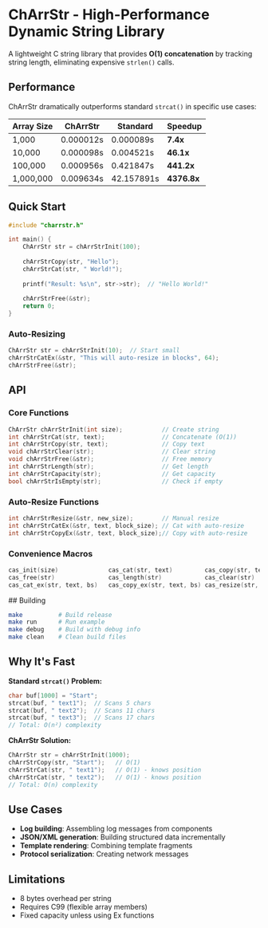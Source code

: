 # ChArrStr - High-Performance Dynamic String Library

A lightweight C string library that provides **O(1) concatenation** by tracking string length, eliminating expensive `strlen()` calls.

## Performance

ChArrStr dramatically outperforms standard `strcat()` in specific use cases:

| Array Size | ChArrStr | Standard | **Speedup** |
|------------|----------|----------|-------------|
| 1,000      | 0.000012s | 0.000089s | **7.4x**    |
| 10,000     | 0.000098s | 0.004521s | **46.1x**   |
| 100,000    | 0.000956s | 0.421847s | **441.2x**  |
| 1,000,000  | 0.009634s | 42.157891s | **4376.8x** |

## Quick Start

```c
#include "charrstr.h"

int main() {
    ChArrStr str = chArrStrInit(100);
    
    chArrStrCopy(str, "Hello");
    chArrStrCat(str, " World!");
    
    printf("Result: %s\n", str->str);  // "Hello World!"
    
    chArrStrFree(&str);
    return 0;
}
```

### Auto-Resizing
```c
ChArrStr str = chArrStrInit(10);  // Start small
chArrStrCatEx(&str, "This will auto-resize in blocks", 64);
chArrStrFree(&str);
```

## API

### Core Functions
```c
ChArrStr chArrStrInit(int size);           // Create string
int chArrStrCat(str, text);                // Concatenate (O(1))
int chArrStrCopy(str, text);               // Copy text
void chArrStrClear(str);                   // Clear string
void chArrStrFree(&str);                   // Free memory
int chArrStrLength(str);                   // Get length
int chArrStrCapacity(str);                 // Get capacity
bool chArrStrIsEmpty(str);                 // Check if empty
```

### Auto-Resize Functions
```c
int chArrStrResize(&str, new_size);        // Manual resize
int chArrStrCatEx(&str, text, block_size); // Cat with auto-resize
int chArrStrCopyEx(&str, text, block_size);// Copy with auto-resize
```

### Convenience Macros
```c
cas_init(size)              cas_cat(str, text)         cas_copy(str, text)
cas_free(str)               cas_length(str)            cas_clear(str)
cas_cat_ex(str, text, bs)   cas_copy_ex(str, text, bs) cas_resize(str, size)
```

##️ Building

```bash
make          # Build release
make run      # Run example
make debug    # Build with debug info
make clean    # Clean build files
```

## Why It's Fast

**Standard `strcat()` Problem:**
```c
char buf[1000] = "Start";
strcat(buf, " text1");  // Scans 5 chars
strcat(buf, " text2");  // Scans 11 chars  
strcat(buf, " text3");  // Scans 17 chars
// Total: O(n²) complexity
```

**ChArrStr Solution:**
```c
ChArrStr str = chArrStrInit(1000);
chArrStrCopy(str, "Start");   // O(1)
chArrStrCat(str, " text1");   // O(1) - knows position
chArrStrCat(str, " text2");   // O(1) - knows position
// Total: O(n) complexity
```

## Use Cases

- **Log building**: Assembling log messages from components
- **JSON/XML generation**: Building structured data incrementally
- **Template rendering**: Combining template fragments
- **Protocol serialization**: Creating network messages

## Limitations

- 8 bytes overhead per string
- Requires C99 (flexible array members)
- Fixed capacity unless using Ex functions
